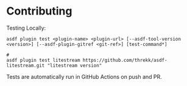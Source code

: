 # Contributing

Testing Locally:

```shell
asdf plugin test <plugin-name> <plugin-url> [--asdf-tool-version <version>] [--asdf-plugin-gitref <git-ref>] [test-command*]

#
asdf plugin test litestream https://github.com/threkk/asdf-litestream.git "litestream version"
```

Tests are automatically run in GitHub Actions on push and PR.
